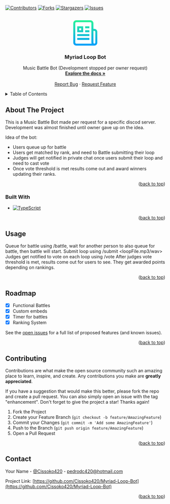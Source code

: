 <a id="readme-top"></a>

[![Contributors][contributors-shield]][contributors-url]
[![Forks][forks-shield]][forks-url]
[![Stargazers][stars-shield]][stars-url]
[![Issues][issues-shield]][issues-url]

<!-- PROJECT LOGO -->
<br />
<div align="center">
  <a href="https://github.com/Cissoko420/Myriad-Loop-Bot">
    <img src="images/logo.png" alt="Logo" width="80" height="80">
  </a>

  <h3 align="center">Myriad Loop Bot</h3>

  <p align="center">
    Music Battle Bot (Development stopped per owner request)
    <br />
    <a href="https://github.com/Cissoko420/Myriad-Loop-Bot"><strong>Explore the docs »</strong></a>
    <br />
    <br />
    <a href="https://github.com/Cissoko420/Myriad-Loop-Bot/issues/new?labels=bug&template=bug-report---.md">Report Bug</a>
    ·
    <a href="https://github.com/Cissoko420/Myriad-Loop-Bot/issues/new?labels=enhancement&template=feature-request---.md">Request Feature</a>
  </p>
</div>

<!-- TABLE OF CONTENTS -->
<details>
  <summary>Table of Contents</summary>
  <ol>
    <li>
      <a href="#about-the-project">About The Project</a>
      <ul>
        <li><a href="#built-with">Built With</a></li>
      </ul>
    </li>
    <li><a href="#usage">Usage</a></li>
    <li><a href="#roadmap">Roadmap</a></li>
    <li><a href="#contributing">Contributing</a></li>
    <li><a href="#contact">Contact</a></li>
  </ol>
</details>

<!-- ABOUT THE PROJECT -->

## About The Project

This is a Music Battle Bot made per request for a specific discod server.
Development was almost finished until owner gave up on the idea.

Idea of the bot:

- Users queue up for battle
- Users get matched by rank, and need to Battle submitting their loop
- Judges will get notified in private chat once users submit their loop and need to cast vote
- Once vote threshold is met results come out and award winners updating their ranks.

<p align="right">(<a href="#readme-top">back to top</a>)</p>

### Built With

- [![TypeScript][TypeScript]][TypeScript-url]

<p align="right">(<a href="#readme-top">back to top</a>)</p>

<!-- USAGE EXAMPLES -->

## Usage

Queue for battle using /battle, wait for another person to also queue for battle, then battle will start.
Submit loop using /submit <loopFile.mp3/wav>
Judges get notified to vote on each loop using /vote <Battle Number> <User A or B> <Score>
After judges vote threshold is met, results come out for users to see. They get awarded points depending on rankings.

<p align="right">(<a href="#readme-top">back to top</a>)</p>

<!-- ROADMAP -->

## Roadmap

- [x] Functional Battles
- [x] Custom embeds
- [x] Timer for battles
- [x] Ranking System

See the [open issues](https://github.com/Cissoko420/Myriad-Loop-Bot/issues) for a full list of proposed features (and known issues).

<p align="right">(<a href="#readme-top">back to top</a>)</p>

<!-- CONTRIBUTING -->

## Contributing

Contributions are what make the open source community such an amazing place to learn, inspire, and create. Any contributions you make are **greatly appreciated**.

If you have a suggestion that would make this better, please fork the repo and create a pull request. You can also simply open an issue with the tag "enhancement".
Don't forget to give the project a star! Thanks again!

1. Fork the Project
2. Create your Feature Branch (`git checkout -b feature/AmazingFeature`)
3. Commit your Changes (`git commit -m 'Add some AmazingFeature'`)
4. Push to the Branch (`git push origin feature/AmazingFeature`)
5. Open a Pull Request

<p align="right">(<a href="#readme-top">back to top</a>)</p>

<!-- CONTACT -->

## Contact

Your Name - [@Cissoko420](https://x.com/Cissoko420) - pedrodc420@hotmail.com

Project Link: [https://github.com/Cissoko420/Myriad-Loop-Bot](https://github.com/Cissoko420/Myriad-Loop-Bot)

<p align="right">(<a href="#readme-top">back to top</a>)</p>

<!-- MARKDOWN LINKS & IMAGES -->
<!-- https://www.markdownguide.org/basic-syntax/#reference-style-links -->

[contributors-shield]: https://img.shields.io/github/contributors/othneildrew/Best-README-Template.svg?style=for-the-badge
[contributors-url]: https://github.com/Cissoko420/Myriad-Loop-Bot/graphs/contributors
[forks-shield]: https://img.shields.io/github/forks/othneildrew/Best-README-Template.svg?style=for-the-badge
[forks-url]: https://github.com/Cissoko420/Myriad-Loop-Bot/network/members
[stars-shield]: https://img.shields.io/github/stars/othneildrew/Best-README-Template.svg?style=for-the-badge
[stars-url]: https://github.com/Cissoko420/Myriad-Loop-Bot/stargazers
[issues-shield]: https://img.shields.io/github/issues/othneildrew/Best-README-Template.svg?style=for-the-badge
[issues-url]: https://github.com/Cissoko420/Myriad-Loop-Bot/issues
[license-shield]: https://img.shields.io/github/license/othneildrew/Best-README-Template.svg?style=for-the-badge
[license-url]: https://github.com/Cissoko420/Myriad-Loop-Bot/blob/master/LICENSE.txt
[TypeScript]: https://shields.io/badge/TypeScript-3178C6?logo=TypeScript&logoColor=FFF&style=flat-square
[Typescript-url]: https://www.typescriptlang.org/
